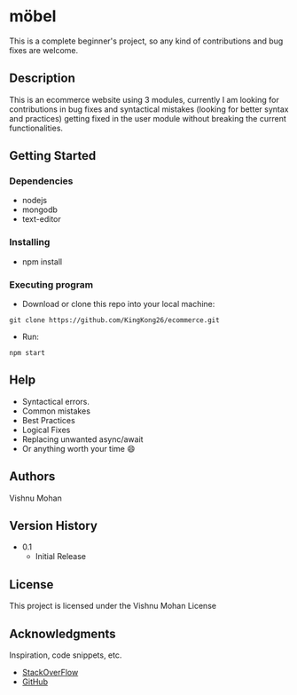 # möbel

This is a complete beginner's project, so any kind of contributions and bug fixes are welcome.

## Description

This is an ecommerce website using 3 modules, currently I am looking for contributions in bug fixes and syntactical mistakes (looking for better syntax and practices) getting fixed in the user module without breaking the current functionalities.

## Getting Started

### Dependencies

* nodejs
* mongodb
* text-editor 

### Installing

* npm install

### Executing program

* Download or clone this repo into your local machine:
```
git clone https://github.com/KingKong26/ecommerce.git
```
*  Run:
```
npm start
```

## Help
* Syntactical errors.
* Common mistakes
* Best Practices
* Logical Fixes
* Replacing unwanted async/await
* Or anything worth your time 😄




## Authors
Vishnu Mohan


## Version History

* 0.1
    * Initial Release

## License

This project is licensed under the Vishnu Mohan License 

## Acknowledgments

Inspiration, code snippets, etc.
* [StackOverFlow](https://stackoverflow.com/)
* [GitHub](https://github.com/)